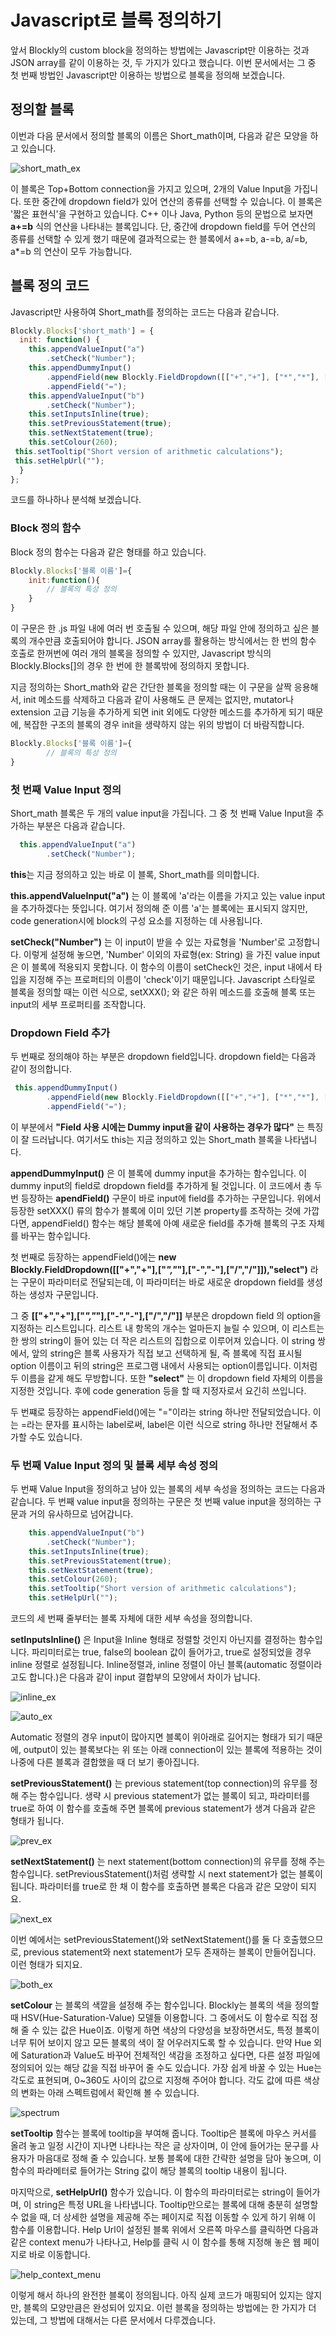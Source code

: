 Javascript로 블록 정의하기
================================
앞서 Blockly의 custom block을 정의하는 방법에는 Javascript만 이용하는 것과 JSON array를 같이 이용하는 것, 두 가지가 있다고 했습니다.
이번 문서에서는 그 중 첫 번째 방법인 Javascript만 이용하는 방법으로 블록을 정의해 보겠습니다.

정의할 블록
----------------------------------
이번과 다음 문서에서 정의할 블록의 이름은 Short_math이며, 다음과 같은 모양을 하고 있습니다.

![short_math_ex](img/short_math_ex.png)

이 블록은 Top+Bottom connection을 가지고 있으며, 2개의 Value Input을 가집니다. 또한 중간에 dropdown field가 있어 연산의 종류를 선택할 수 있습니다.
이 블록은 '짧은 표현식'을 구현하고 있습니다. C++ 이나 Java, Python 등의 문법으로 보자면 **a+=b** 식의 연산을 나타내는 블록입니다. 단, 중간에 dropdown field를 두어 연산의 종류를 선택할 수 있게 했기 때문에 결과적으로는 한 블록에서 a+=b, a-=b, a/=b, a*=b 의 연산이 모두 가능합니다.

블록 정의 코드
----------------------------------------
Javascript만 사용하여 Short_math를 정의하는 코드는 다음과 같습니다.

```javascript
Blockly.Blocks['short_math'] = {
  init: function() {
    this.appendValueInput("a")
        .setCheck("Number");
    this.appendDummyInput()
        .appendField(new Blockly.FieldDropdown([["+","+"], ["*","*"], ["-","-"], ["/","/"]]), "select")
        .appendField("=");
    this.appendValueInput("b")
        .setCheck("Number");
    this.setInputsInline(true);
    this.setPreviousStatement(true);
    this.setNextStatement(true);
    this.setColour(260);
 this.setTooltip("Short version of arithmetic calculations");
 this.setHelpUrl("");
  }
};
``` 

코드를 하나하나 분석해 보겠습니다.

### Block 정의 함수

Block 정의 함수는 다음과 같은 형태를 하고 있습니다.

```javascript
Blockly.Blocks['블록 이름']={
    init:function(){
        // 블록의 특성 정의
    }
}
```

이 구문은 한 .js 파일 내에 여러 번 호출될 수 있으며, 해당 파일 안에 정의하고 싶은 블록의 개수만큼 호출되어야 합니다. JSON array를 활용하는 방식에서는 한 번의 함수 호출로 한꺼번에 여러 개의 블록을 정의할 수 있지만, Javascript 방식의 Blockly.Blocks[]의 경우 한 번에 한 블록밖에 정의하지 못합니다. 

지금 정의하는 Short_math와 같은 간단한 블록을 정의할 때는 이 구문을 살짝 응용해서, init 메소드를 삭제하고 다음과 같이 사용해도 큰 문제는 없지만, mutator나 extension 고급 기능을 추가하게 되면 init 외에도 다양한 메소드를 추가하게 되기 때문에, 복잡한 구조의 블록의 경우 init을 생략하지 않는 위의 방법이 더 바람직합니다.

```javascript
Blockly.Blocks['블록 이름']={
        // 블록의 특성 정의
}
```

### 첫 번째 Value Input 정의

Short_math 블록은 두 개의 value input을 가집니다. 그 중 첫 번째 Value Input을 추가하는 부분은 다음과 같습니다.

```javascript
  this.appendValueInput("a")
        .setCheck("Number");
```

**this**는 지금 정의하고 있는 바로 이 블록, Short_math를 의미합니다.

**this.appendValueInput("a")** 는 이 블록에 'a'라는 이름을 가지고 있는 value input을 추가하겠다는 뜻입니다. 여기서 정의해 준 이름 'a'는 블록에는 표시되지 않지만, code generation시에 block의 구성 요소를 지정하는 데 사용됩니다.

**setCheck("Number")** 는 이 input이 받을 수 있는 자료형을 'Number'로 고정합니다. 이렇게 설정해 놓으면, 'Number' 이외의 자료형(ex: String) 을 가진 value input은 이 블록에 적용되지 못합니다. 이 함수의 이름이 setCheck인 것은, input 내에서 타입을 지정해 주는 프로퍼티의 이름이 'check'이기 때문입니다. Javascript 스타일로 블록을 정의할 때는 이런 식으로, setXXX(); 와 같은 하위 메소드를 호출해 블록 또는 input의 세부 프로퍼티를 조작합니다.

### Dropdown Field 추가

두 번째로 정의해야 하는 부분은 dropdown field입니다. dropdown field는 다음과 같이 정의합니다.

```javascript
 this.appendDummyInput()
        .appendField(new Blockly.FieldDropdown([["+","+"], ["*","*"], ["-","-"], ["/","/"]]), "select")
        .appendField("=");
```

이 부분에서 **"Field 사용 시에는 Dummy input을 같이 사용하는 경우가 많다"** 는 특징이 잘 드러납니다. 여기서도 this는 지금 정의하고 있는 Short_math 블록을 나타냅니다.

**appendDummyInput()** 은 이 블록에 dummy input을 추가하는 함수입니다. 이 dummy input의 field로 dropdown field를 추가하게 될 것입니다.
이 코드에서 총 두 번 등장하는 **apendField()** 구문이 바로 input에 field를 추가하는 구문입니다. 위에서 등장한 setXXX() 류의 함수가 블록에 이미 있던 기본 property를 조작하는 것에 가깝다면, appendField() 함수는 해당 블록에 아예 새로운 field를 추가해 블록의 구조 자체를 바꾸는 함수입니다.

첫 번째로 등장하는 appendField()에는 **new Blockly.FieldDropdown([["+","+"],["*","*"],["-","-"],["/","/"]]),"select")** 라는 구문이 파라미터로 전달되는데, 이 파라미터는 바로 새로운 dropdown field를 생성하는 생성자 구문입니다. 

그 중 **[["+","+"],["*","*"],["-","-"],["/","/"]]** 부분은 dropdown field 의 option을 지정하는 리스트입니다. 리스트 내 항목의 개수는 얼마든지 늘릴 수 있으며, 이 리스트는 한 쌍의 string이 들어 있는 더 작은 리스트의 집합으로 이루어져 있습니다. 이 string 쌍에서, 앞의 string은 블록 사용자가 직접 보고 선택하게 될, 즉 블록에 직접 표시될 option 이름이고 뒤의 string은 프로그램 내에서 사용되는 option이름입니다. 이처럼 두 이름을 같게 해도 무방합니다. 또한 **"select"** 는 이 dropdown field 자체의 이름을 지정한 것입니다. 후에 code generation 등을 할 때 지정자로서 요긴히 쓰입니다.

두 번쨰로 등장하는 appendField()에는 "="이라는 string 하나만 전달되었습니다. 이는 =라는 문자를 표시하는 label로써, label은 이런 식으로 string 하나만 전달해서 추가할 수도 있습니다.


### 두 번째 Value Input 정의 및 블록 세부 속성 정의 

두 번째 Value Input을 정의하고 남아 있는 블록의 세부 속성을 정의하는 코드는 다음과 같습니다. 두 번째 value input을 정의하는 구문은 첫 번째 value input을 정의하는 구문과 거의 유사하므로 넘어갑니다.

```javascript
    this.appendValueInput("b")
        .setCheck("Number");
    this.setInputsInline(true);
    this.setPreviousStatement(true);
    this.setNextStatement(true);
    this.setColour(260);
    this.setTooltip("Short version of arithmetic calculations");
    this.setHelpUrl("");
```

코드의 세 번째 줄부터는 블록 자체에 대한 세부 속성을 정의합니다.

**setInputsInline()** 은 Input을 Inline 형태로 정렬할 것인지 아닌지를 결정하는 함수입니다. 파리미터로는 true, false의 boolean 값이 들어가고, true로 설정되었을 경우 inline 정렬로 설정됩니다.
Inline정렬과, inline 정렬이 아닌 블록(automatic 정렬이라고도 합니다.)은 다음과 같이 input 결합부의 모양에서 차이가 납니다.

![inline_ex](img/inline_ex.png)

![auto_ex](img/automatic_ex.png)

Automatic 정렬의 경우 input이 많아지면 블록이 위아래로 길어지는 형태가 되기 때문에, output이 있는 블록보다는 위 또는 아래 connection이 있는 블록에 적용하는 것이 나중에 다른 블록과 결합했을 때 더 보기 좋아집니다.

**setPreviousStatement()** 는 previous statement(top connection)의 유무를 정해 주는 함수입니다. 생략 시 previous statement가 없는 블록이 되고, 파라미터를 true로 하여 이 함수를 호출해 주면 블록에 previous statement가 생겨 다음과 같은 형태가 됩니다.

![prev_ex](img/top_block.png)

**setNextStatement()** 는 next statement(bottom connection)의 유무를 정해 주는 함수입니다. setPreviousStatement()처럼 생략할 시 next statement가 없는 블록이 됩니다. 파라미터를 true로 한 채 이 함수를 호출하면 블록은 다음과 같은 모양이 되지요.

![next_ex](img/bottom.png)

이번 예에서는 setPreviousStatement()와 setNextStatement()를 둘 다 호출했으므로, previous statement와 next statement가 모두 존재하는 블록이 만들어집니다. 이런 형태가 되지요.

![both_ex](img/top_bottom_block.png)

**setColour** 는 블록의 색깔을 설정해 주는 함수입니다. Blockly는 블록의 색을 정의할 때 HSV(Hue-Saturation-Value) 모델들 이용합니다. 그 중에서도 이 함수로 직접 정해 줄 수 있는 값은 Hue이죠. 이렇게 하면 색상의 다양성을 보장하면서도, 특정 블록이 너무 튀어 보이지 않고 모든 블록의 색이 잘 어우러지도록 할 수 있습니다. 만약 Hue 외에 Saturation과 Value도 바꾸어 전체적인 색감을 조정하고 싶다면, 다른 설정 파일에 정의되어 있는 해당 값을 직접 바꾸어 줄 수도 있습니다. 가장 쉽게 바꿀 수 있는 Hue는 각도로 표현되며, 0~360도 사이의 값으로 지정해 주어야 합니다.
각도 값에 따른 색상의 변화는 아래 스펙트럼에서 확인해 볼 수 있습니다.

![spectrum](img/hue_spectrum.png)

**setTooltip** 함수는 블록에 tooltip을 부여해 줍니다. Tooltip은 블록에 마우스 커서를 올려 놓고 일정 시간이 지나면 나타나는 작은 글 상자이며, 이 안에 들어가는 문구를 사용자가 마음대로 정해 줄 수 있습니다. 보통 블록에 대한 간략한 설명을 담아 놓으며, 이 함수의 파라메터로 들어가는 String 값이 해당 블록의 tooltip 내용이 됩니다.

마지막으로, **setHelpUrl()** 함수가 있습니다. 이 함수의 파라미터로는 string이 들어가며, 이 string은 특정 URL을 나타냅니다. Tooltip만으로는 블록에 대해 충분히 설명할 수 없을 때, 더 상세한 설명을 제공해 주는 페이지로 직접 이동할 수 있게 하기 위해 이 함수를 이용합니다. Help Url이 설정된 블록 위에서 오른쪽 마우스를 클릭하면 다음과 같은 context menu가 나타나고, Help를 클릭 시 이 함수를 통해 지정해 놓은 웹 페이지로 바로 이동합니다.

![help_context_menu](img/help_context.png)

이렇게 해서 하나의 완전한 블록이 정의됩니다. 아직 실제 코드가 매핑되어 있지는 않지만, 블록의 모양만큼은 완성되어 있지요.
이런 블록을 정의하는 방법에는 한 가지가 더 있는데, 그 방법에 대해서는 다른 문서에서 다루겠습니다.
